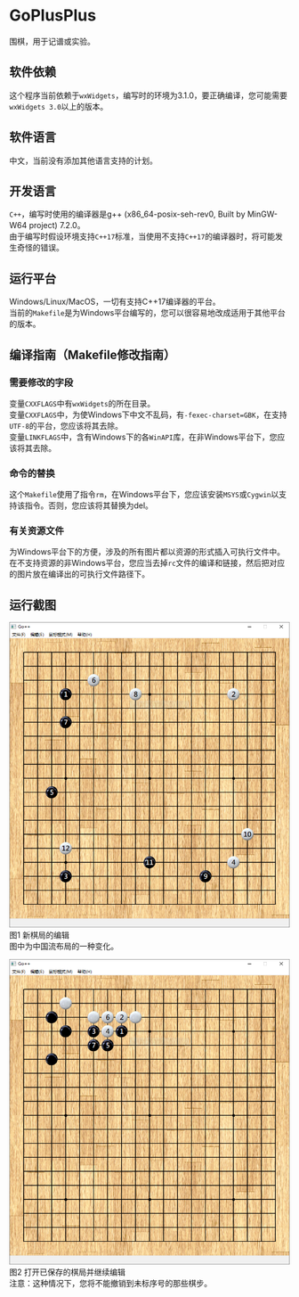 # GoPlusPlus
围棋，用于记谱或实验。

## 软件依赖
这个程序当前依赖于`wxWidgets`，编写时的环境为3.1.0，要正确编译，您可能需要`wxWidgets 3.0`以上的版本。

## 软件语言
中文，当前没有添加其他语言支持的计划。

## 开发语言
`C++`，编写时使用的编译器是g++ (x86_64-posix-seh-rev0, Built by MinGW-W64 project) 7.2.0。  
由于编写时假设环境支持`C++17`标准，当使用不支持`C++17`的编译器时，将可能发生奇怪的错误。

## 运行平台
Windows/Linux/MacOS，一切有支持C++17编译器的平台。  
当前的`Makefile`是为Windows平台编写的，您可以很容易地改成适用于其他平台的版本。

## 编译指南（Makefile修改指南）
### 需要修改的字段
变量`CXXFLAGS`中有`wxWidgets`的所在目录。  
变量`CXXFLAGS`中，为使Windows下中文不乱码，有`-fexec-charset=GBK`，在支持`UTF-8`的平台，您应该将其去除。  
变量`LINKFLAGS`中，含有Windows下的各`WinAPI`库，在非Windows平台下，您应该将其去除。  
### 命令的替换
这个`Makefile`使用了指令`rm`，在Windows平台下，您应该安装`MSYS`或`Cygwin`以支持该指令。否则，您应该将其替换为del。
### 有关资源文件
为Windows平台下的方便，涉及的所有图片都以资源的形式插入可执行文件中。  
在不支持资源的非Windows平台，您应当去掉`rc`文件的编译和链接，然后把对应的图片放在编译出的可执行文件路径下。

## 运行截图
![](screenshots/new.png)  
图1 新棋局的编辑  
图中为中国流布局的一种变化。  
  
![](screenshots/reopen.png)  
图2 打开已保存的棋局并继续编辑  
注意：这种情况下，您将不能撤销到未标序号的那些棋步。  
